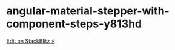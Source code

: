 # angular-material-stepper-with-component-steps-y813hd

[Edit on StackBlitz ⚡️](https://stackblitz.com/edit/angular-material-stepper-with-component-steps-y813hd)